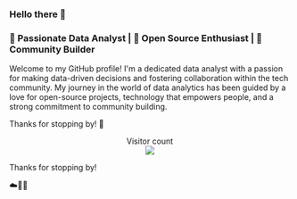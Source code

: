 ### Hello there 👋

### 🌟 Passionate Data Analyst | 🌱 Open Source Enthusiast | 🚀 Community Builder

Welcome to my GitHub profile! I'm a dedicated data analyst with a passion for making data-driven decisions and fostering collaboration within the tech community. My journey in the world of data analytics has been guided by a love for open-source projects, technology that empowers people, and a strong commitment to community building.

Thanks for stopping by! 🚀

<p align="center"> 
  Visitor count<br>
  <img src="https://profile-counter.glitch.me/sans-kans/count.svg" />
</p>

Thanks for stopping by!

☁️🤙💪



<!--
**sans-kans/sans-kans** is a ✨ _special_ ✨ repository because its `README.md` (this file) appears on your GitHub profile.

Here are some ideas to get you started:

- 🔭 I’m currently working on ...
- 🌱 I’m currently learning ...
- 👯 I’m looking to collaborate on ...
- 🤔 I’m looking for help with ...
- 💬 Ask me about ...
- 📫 How to reach me: ...
- 😄 Pronouns: ...
- ⚡ Fun fact: ...
-->
